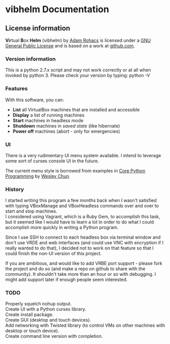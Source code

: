 # vibhelm Documentation

## License information

[site]: http://www.adamrohacs.com "adamrohacs.com website"
[license]: http://www.gnu.org/licenses/gpl.html "gnu.org license"
[repo]: https://github.com/arohacs/vibhelm "vibhelm repository"

**Vi**rtual **B**ox **Helm** (vibhelm) by [Adam Rohacs][site] is licensed under a [GNU General Public License][license] and is based on a work at [github.com][repo].  
 
### Version information
This is a python 2.7.x script and may not work correctly or at all when invoked by python 3. Please check your version by typing: python -V  


### Features

With this software, you can:  

* **List** all VirtualBox machines that are installed and accessible  
* **Display** a list of running machines  
* **Start** machines in headless mode  
* **Shutdown** machines in *saved state* (like hibernate)  
* **Power off** machines (abort - only for emergencies)
  
### UI
There is a very rudimentary UI menu system available. I intend to leverage some sort of curses console UI in the future.  

[core python site]: http://corepython.com/
[Wesley Chun site]: http://cpp.wesc.webfactional.com/events.html
The current menu style is borrowed from examples in [Core Python Programming][core python site] by [Wesley Chun][Wesley Chun site].  



### History
I started writing this program a few months back when I wasn't satisfied with typing VBoxManage and VBoxHeadless commands over and over to start and stop machines.  
I considered using Vagrant, which is a Ruby Gem, to accomplish this task, but it seemed like I would have to learn a lot in order to do what I could accomplish more quickly in writing a Python program.  

Since I use SSH to connect to each headless box via terminal window and don't use VRDE and web interfaces (and could use VNC with encryption if I really wanted to do that), I decided not to work on that feature so that I could finish the non-UI version of this project.  

If you are ambitious, and would like to add VRBE port support - please fork the project and do so (and make a repo on github to share with the community). It shouldn't take more than an hour or so with debugging. I might add support later if enough people seem interested.  


### TODO

Properly squelch nohup output.  
Create UI with a Python curses library.   
Create install package.  
Create GUI (desktop and touch devices).  
Add networking with Twisted library (to control VMs on other machines with desktop or touch device).  
Create command line version with completion.
